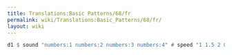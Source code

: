 ```yaml
---
title: Translations:Basic Patterns/68/fr
permalink: wiki/Translations:Basic_Patterns/68/fr/
layout: wiki
---
```


``` Haskell
d1 $ sound "numbers:1 numbers:2 numbers:3 numbers:4" # speed "1 1.5 2 0.5"
```
